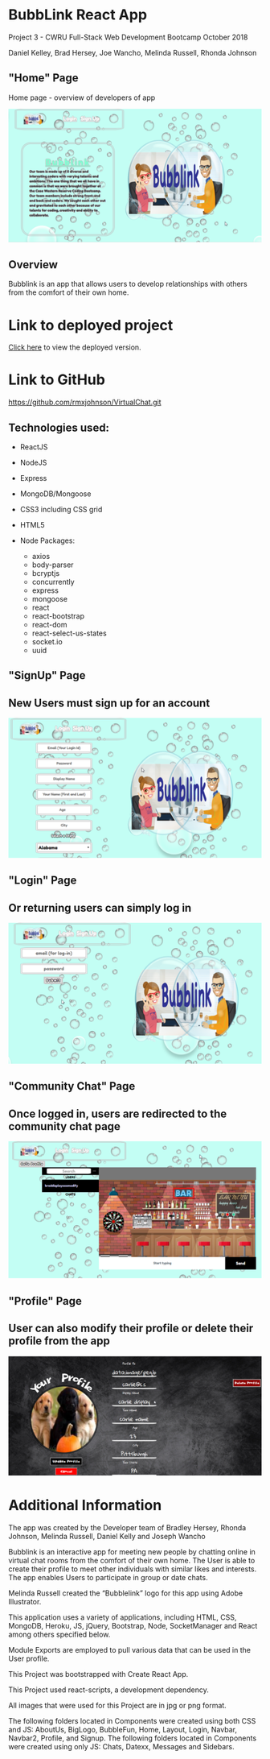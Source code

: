 # BubbLink React App

Project 3 - CWRU Full-Stack Web Development Bootcamp
October 2018

Daniel Kelley, Brad Hersey, Joe Wancho, Melinda Russell, Rhonda Johnson

## "Home" Page
 Home page - overview of developers of app

![home.png](client/src/assets/images/home.png)


## Overview

Bubblink is an app that allows users to develop relationships with others from the comfort of their own home.

# Link to deployed project

[Click here](https://bubblink.herokuapp.com/) to view the deployed version.

# Link to GitHub

https://github.com/rmxjohnson/VirtualChat.git

## Technologies used:
* ReactJS
* NodeJS
* Express
* MongoDB/Mongoose
* CSS3 including CSS grid
* HTML5


* Node Packages:
  * axios
  * body-parser
  * bcryptjs
  * concurrently
  * express
  * mongoose
  * react
  * react-bootstrap
  * react-dom
  * react-select-us-states
  * socket.io
  * uuid
 

## "SignUp" Page
## New Users must sign up for an account

![signup.png](client/src/assets/images/signup.png)

## "Login" Page
## Or returning users can simply log in

![login.png](client/src/assets/images/login.png)

## "Community Chat" Page
## Once logged in, users are redirected to the community chat page

![communitychat.png](client/src/assets/images/communitychat.png)

## "Profile" Page
## User can also modify their profile or delete their profile from the app

![profile.png](client/src/assets/images/profile.png)


# Additional Information

The app was created by the Developer team of Bradley Hersey, Rhonda Johnson, Melinda Russell, Daniel Kelly and Joseph Wancho

Bubblink is an interactive app for meeting new people by chatting online in virtual chat rooms from the comfort of their own home. The User is able to create their profile to meet other individuals with similar likes and interests. 
The app enables Users to participate in group or date chats.  

Melinda Russell created the “Bubblelink” logo for this app using Adobe Illustrator. 

This application uses a variety of applications, including HTML, CSS, MongoDB, Heroku, JS, jQuery, Bootstrap, Node, SocketManager and React among others specified below.

Module Exports are employed to pull various data that can be used in the User profile. 

This Project was bootstrapped with Create React App.

This Project used react-scripts, a development dependency.

All images that were used for this Project are in jpg or png format.

The following folders located in Components were created using both CSS and JS: AboutUs, BigLogo, BubbleFun, Home, Layout, Login, Navbar, Navbar2, Profile, and Signup. The following folders located in Components were created using only JS: Chats, Datexx, Messages and Sidebars.  

